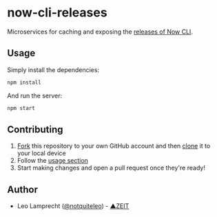 # now-cli-releases

Microservices for caching and exposing the [releases of Now CLI](https://github.com/zeit/now-cli/releases).

## Usage

Simply install the dependencies:

```bash
npm install
```

And run the server:

```bash
npm start
```

## Contributing

1. [Fork](https://help.github.com/articles/fork-a-repo/) this repository to your own GitHub account and then [clone](https://help.github.com/articles/cloning-a-repository/) it to your local device
2. Follow the [usage section](#usage)
3. Start making changes and open a pull request once they're ready!

## Author

- Leo Lamprecht ([@notquiteleo](https://twitter.com/notquiteleo)) - [▲ZEIT](https://zeit.co)
